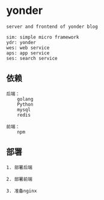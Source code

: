 # yonder
    server and frontend of yonder blog 
    
    sim: simple micro framework
    ydr: yonder
    wes: web service
    aps: app service
    ses: search service

## 依赖
    后端：
        golang
        Python
        mysql
        redis
    
    前端：
        npm

## 部署
    1. 部署后端

    2. 部署前端

    3. 准备nginx
